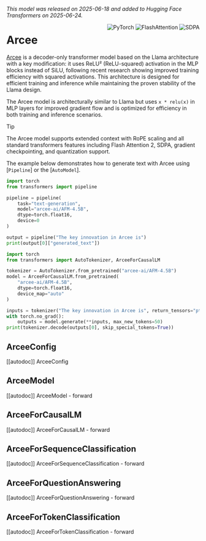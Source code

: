 <!--Copyright 2025 The HuggingFace Team. All rights reserved.

Licensed under the Apache License, Version 2.0 (the "License"); you may not use this file except in compliance with
the License. You may obtain a copy of the License at

http://www.apache.org/licenses/LICENSE-2.0

Unless required by applicable law or agreed to in writing, software distributed under the License is distributed on
an "AS IS" BASIS, WITHOUT WARRANTIES OR CONDITIONS OF ANY KIND, either express or implied. See the License for the
specific language governing permissions and limitations under the License.

⚠️ Note that this file is in Markdown but contain specific syntax for our doc-builder (similar to MDX) that may not be
rendered properly in your Markdown viewer.

-->
*This model was released on 2025-06-18 and added to Hugging Face Transformers on 2025-06-24.*

<div style="float: right;">
    <div class="flex flex-wrap space-x-1">
        <img alt="PyTorch" src="https://img.shields.io/badge/PyTorch-DE3412?style=flat&logo=pytorch&logoColor=white">
        <img alt="FlashAttention" src="https://img.shields.io/badge/%E2%9A%A1%EF%B8%8E%20FlashAttention-eae0c8?style=flat">
        <img alt="SDPA" src="https://img.shields.io/badge/SDPA-DE3412?style=flat&logo=pytorch&logoColor=white">
    </div>
</div>

# Arcee

[Arcee](https://www.arcee.ai/blog/deep-dive-afm-4-5b-the-first-arcee-foundational-model) is a decoder-only transformer model based on the Llama architecture with a key modification: it uses ReLU² (ReLU-squared) activation in the MLP blocks instead of SiLU, following recent research showing improved training efficiency with squared activations. This architecture is designed for efficient training and inference while maintaining the proven stability of the Llama design.

The Arcee model is architecturally similar to Llama but uses `x * relu(x)` in MLP layers for improved gradient flow and is optimized for efficiency in both training and inference scenarios.

> [!TIP]
> The Arcee model supports extended context with RoPE scaling and all standard transformers features including Flash Attention 2, SDPA, gradient checkpointing, and quantization support.

The example below demonstrates how to generate text with Arcee using [`Pipeline`] or the [`AutoModel`].

<hfoptions id="usage">
<hfoption id="Pipeline">

```py
import torch
from transformers import pipeline

pipeline = pipeline(
    task="text-generation",
    model="arcee-ai/AFM-4.5B",
    dtype=torch.float16,
    device=0
)

output = pipeline("The key innovation in Arcee is")
print(output[0]["generated_text"])
```

</hfoption>
<hfoption id="AutoModel">

```py
import torch
from transformers import AutoTokenizer, ArceeForCausalLM

tokenizer = AutoTokenizer.from_pretrained("arcee-ai/AFM-4.5B")
model = ArceeForCausalLM.from_pretrained(
    "arcee-ai/AFM-4.5B",
    dtype=torch.float16,
    device_map="auto"
)

inputs = tokenizer("The key innovation in Arcee is", return_tensors="pt")
with torch.no_grad():
    outputs = model.generate(**inputs, max_new_tokens=50)
print(tokenizer.decode(outputs[0], skip_special_tokens=True))
```

</hfoption>
</hfoptions>

## ArceeConfig

[[autodoc]] ArceeConfig

## ArceeModel

[[autodoc]] ArceeModel
    - forward

## ArceeForCausalLM

[[autodoc]] ArceeForCausalLM
    - forward

## ArceeForSequenceClassification

[[autodoc]] ArceeForSequenceClassification
    - forward

## ArceeForQuestionAnswering

[[autodoc]] ArceeForQuestionAnswering
    - forward

## ArceeForTokenClassification

[[autodoc]] ArceeForTokenClassification
    - forward